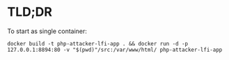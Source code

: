 # TLD;DR

To start as single container:
```
docker build -t php-attacker-lfi-app . && docker run -d -p 127.0.0.1:8894:80 -v "$(pwd)"/src:/var/www/html/ php-attacker-lfi-app
```
